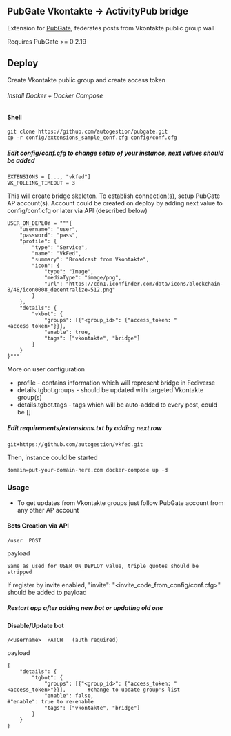 ## PubGate Vkontakte -> ActivityPub bridge
Extension for [PubGate](https://github.com/autogestion/pubgate), federates posts from Vkontakte public group wall
              
Requires PubGate >= 0.2.19
## Deploy
Create Vkontakte public group and create access token
###### Install Docker + Docker Compose
#### Shell
```
git clone https://github.com/autogestion/pubgate.git
cp -r config/extensions_sample_conf.cfg config/conf.cfg
```
##### Edit config/conf.cfg to change setup of your instance, next values should be added
```
EXTENSIONS = [..., "vkfed"]
VK_POLLING_TIMEOUT = 3
```
This will create bridge skeleton. To establish connection(s), setup PubGate AP account(s).
Account could be created on deploy by adding next value to config/conf.cfg or later via API (described below)
```
USER_ON_DEPLOY = """{
    "username": "user",
    "password": "pass",                                 
    "profile": {
        "type": "Service",                                                  
        "name": "VkFed",
        "summary": "Broadcast from Vkontakte",
        "icon": {
            "type": "Image",
            "mediaType": "image/png",
            "url": "https://cdn1.iconfinder.com/data/icons/blockchain-8/48/icon0008_decentralize-512.png"
        }
    },
    "details": {
        "vkbot": {
            "groups": [{"<group_id>": {"access_token: "<access_token>"}}],                                    
            "enable": true,
            "tags": ["vkontakte", "bridge"]                              
        }
    }
}"""
```
More on user configuration
 - profile -  contains information which will represent bridge in Fediverse
 - details.tgbot.groups - should be updated with targeted Vkontakte group(s)
 - details.tgbot.tags - tags which will be auto-added to every post, could be []

##### Edit requirements/extensions.txt by adding next row
```
git+https://github.com/autogestion/vkfed.git
```

Then, instance could be started
```
domain=put-your-domain-here.com docker-compose up -d
```

### Usage

- To get updates from Vkontakte groups just follow PubGate account from any other AP account

#### Bots Creation via API
```
/user  POST
```
payload 
```
Same as used for USER_ON_DEPLOY value, triple quotes should be stripped
```
If register by invite enabled, "invite": "<invite_code_from_config/conf.cfg>" should be added to payload

##### Restart app after adding new bot or updating old one

#### Disable/Update bot
```
/<username>  PATCH   (auth required)
```
payload
```
{
    "details": {
        "tgbot": {
            "groups": [{"<group_id>": {"access_token: "<access_token>"}}],       #change to update group's list
            "enable": false,                                                     #"enable": true to re-enable
            "tags": ["vkontakte", "bridge"]                              
        }
    }
}
```
